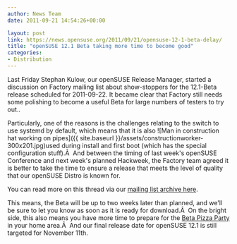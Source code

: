 ```yaml
---
author: News Team
date: 2011-09-21 14:54:26+00:00

layout: post
link: https://news.opensuse.org/2011/09/21/opensuse-12-1-beta-delay/
title: "openSUSE 12.1 Beta taking more time to become good"
categories:
- Distribution
---
```

Last Friday Stephan Kulow, our openSUSE Release Manager, started a discussion on Factory mailing list about show-stoppers for the 12.1-Beta release scheduled for 2011-09-22.
It became clear that Factory still needs some polishing to become a useful Beta for large numbers of testers to try out..

Particularly, one of the reasons is the challenges relating to the switch to use systemd by default, which means that it is also ![Man in construction hat working on pipes]({{ site.baseurl }}/assets/constructionworker-300x201.jpg)used during install and first boot (which has the special configuration stuff).Â  And between the timing of last week's openSUSE Conference and next week's planned Hackweek, the Factory team agreed it is better to take the time to ensure a release that meets the level of quality that our openSUSE Distro is known for.

You can read more on this thread via our [mailing list archive here](http://lists.opensuse.org/opensuse-factory/2011-09/msg00965.html).

This means, the Beta will be up to two weeks later than planned, and we'll be sure to let you know as soon as it is ready for download.Â  On the bright side, this also means you have more time to prepare for the [Beta Pizza Party](https://news.opensuse.org/2011/09/06/opensuse-celebrates-beta-1-with-pizzabeta-parties/) in your home area.Â  And our final release date for openSUSE 12.1 is still targeted for November 11th.		

